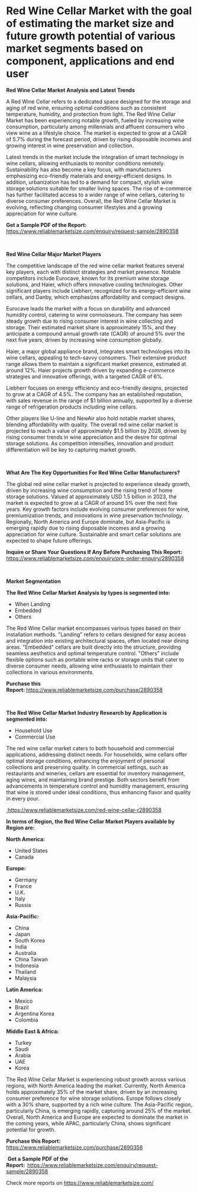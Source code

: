 <p><h1>Red Wine Cellar Market with the goal of estimating the market size and future growth potential of various market segments based on component, applications and end user</h1></p><p><strong>Red Wine Cellar Market Analysis and Latest Trends</strong></p>
<p><p>A Red Wine Cellar refers to a dedicated space designed for the storage and aging of red wine, ensuring optimal conditions such as consistent temperature, humidity, and protection from light. The Red Wine Cellar Market has been experiencing notable growth, fueled by increasing wine consumption, particularly among millennials and affluent consumers who view wine as a lifestyle choice. The market is expected to grow at a CAGR of 5.7% during the forecast period, driven by rising disposable incomes and growing interest in wine preservation and collection.</p><p>Latest trends in the market include the integration of smart technology in wine cellars, allowing enthusiasts to monitor conditions remotely. Sustainability has also become a key focus, with manufacturers emphasizing eco-friendly materials and energy-efficient designs. In addition, urbanization has led to a demand for compact, stylish wine storage solutions suitable for smaller living spaces. The rise of e-commerce has further facilitated access to a wider range of wine cellars, catering to diverse consumer preferences. Overall, the Red Wine Cellar Market is evolving, reflecting changing consumer lifestyles and a growing appreciation for wine culture.</p></p>
<p><strong>Get a Sample PDF of the Report:&nbsp;</strong> <a href="https://www.reliablemarketsize.com/enquiry/request-sample/2890358?utm_campaign=3099&utm_medium=2&utm_source=Github&utm_content=ia&utm_term=14032025&utm_id=red-wine-cellar">https://www.reliablemarketsize.com/enquiry/request-sample/2890358</a></p>
<p>&nbsp;</p>
<p><strong>Red Wine Cellar Major Market Players</strong></p>
<p><p>The competitive landscape of the red wine cellar market features several key players, each with distinct strategies and market presence. Notable competitors include Eurocave, known for its premium wine storage solutions, and Haier, which offers innovative cooling technologies. Other significant players include Liebherr, recognized for its energy-efficient wine cellars, and Danby, which emphasizes affordability and compact designs.</p><p>Eurocave leads the market with a focus on durability and advanced humidity control, catering to wine connoisseurs. The company has seen steady growth due to rising consumer interest in wine collecting and storage. Their estimated market share is approximately 15%, and they anticipate a compound annual growth rate (CAGR) of around 5% over the next five years, driven by increasing wine consumption globally.</p><p>Haier, a major global appliance brand, integrates smart technologies into its wine cellars, appealing to tech-savvy consumers. Their extensive product range allows them to maintain a significant market presence, estimated at around 12%. Haier projects growth driven by expanding e-commerce strategies and innovative offerings, with a targeted CAGR of 6%.</p><p>Liebherr focuses on energy efficiency and eco-friendly designs, projected to grow at a CAGR of 4.5%. The company has an established reputation, with sales revenue in the range of $1 billion annually, supported by a diverse range of refrigeration products including wine cellars.</p><p>Other players like U-line and NewAir also hold notable market shares, blending affordability with quality. The overall red wine cellar market is projected to reach a value of approximately $1.5 billion by 2028, driven by rising consumer trends in wine appreciation and the desire for optimal storage solutions. As competition intensifies, innovation and product differentiation will be key to capturing market growth.</p></p>
<p>&nbsp;</p>
<p><strong>What Are The Key Opportunities For Red Wine Cellar Manufacturers?</strong></p>
<p><p>The global red wine cellar market is projected to experience steady growth, driven by increasing wine consumption and the rising trend of home storage solutions. Valued at approximately USD 1.5 billion in 2023, the market is expected to grow at a CAGR of around 5% over the next five years. Key growth factors include evolving consumer preferences for wine, premiumization trends, and innovations in wine preservation technology. Regionally, North America and Europe dominate, but Asia-Pacific is emerging rapidly due to rising disposable incomes and a growing appreciation for wine culture. Sustainable and smart cellar solutions are expected to shape future offerings.</p></p>
<p><strong>Inquire or Share Your Questions If Any Before Purchasing This Report:</strong> <a href="https://www.reliablemarketsize.com/enquiry/pre-order-enquiry/2890358?utm_campaign=3099&utm_medium=2&utm_source=Github&utm_content=ia&utm_term=14032025&utm_id=red-wine-cellar">https://www.reliablemarketsize.com/enquiry/pre-order-enquiry/2890358</a></p>
<p>&nbsp;</p>
<p><strong>Market Segmentation</strong></p>
<p><strong>The Red Wine Cellar Market Analysis by types is segmented into:</strong></p>
<p><ul><li>When Landing</li><li>Embedded</li><li>Others</li></ul></p>
<p><p>The Red Wine Cellar market encompasses various types based on their installation methods. "Landing" refers to cellars designed for easy access and integration into existing architectural spaces, often located near dining areas. "Embedded" cellars are built directly into the structure, providing seamless aesthetics and optimal temperature control. "Others" include flexible options such as portable wine racks or storage units that cater to diverse consumer needs, allowing wine enthusiasts to maintain their collections in various environments.</p></p>
<p><strong>Purchase this Report:&nbsp;</strong><a href="https://www.reliablemarketsize.com/purchase/2890358?utm_campaign=3099&utm_medium=2&utm_source=Github&utm_content=ia&utm_term=14032025&utm_id=red-wine-cellar">https://www.reliablemarketsize.com/purchase/2890358</a></p>
<p>&nbsp;</p>
<p><strong>The Red Wine Cellar Market Industry Research by Application is segmented into:</strong></p>
<p><ul><li>Household Use</li><li>Commercial Use</li></ul></p>
<p><p>The red wine cellar market caters to both household and commercial applications, addressing distinct needs. For households, wine cellars offer optimal storage conditions, enhancing the enjoyment of personal collections and preserving quality. In commercial settings, such as restaurants and wineries, cellars are essential for inventory management, aging wines, and maintaining brand prestige. Both sectors benefit from advancements in temperature control and humidity management, ensuring that wine is stored under ideal conditions, thus enhancing flavor and quality in every pour.</p></p>
<p><a href="https://www.reliablemarketsize.com/red-wine-cellar-r2890358?utm_campaign=3099&utm_medium=2&utm_source=Github&utm_content=ia&utm_term=14032025&utm_id=red-wine-cellar">&nbsp;https://www.reliablemarketsize.com/red-wine-cellar-r2890358</a></p>
<p><strong>In terms of Region, the Red Wine Cellar Market Players available by Region are:</strong></p>
<p>
    <p> <strong> North America: </strong>
        <ul>
            <li>United States</li>
            <li>Canada</li>
        </ul>
        </p> 
    <p> <strong> Europe: </strong>
        <ul>
            <li>Germany</li>
            <li>France</li>
            <li>U.K.</li>
            <li>Italy</li>
            <li>Russia</li>
        </ul>
        </p> 
    <p> <strong> Asia-Pacific: </strong>
        <ul>
            <li>China</li>
            <li>Japan</li>
            <li>South Korea</li>
            <li>India</li>
            <li>Australia</li>
            <li>China Taiwan</li>
            <li>Indonesia</li>
            <li>Thailand</li>
            <li>Malaysia</li>
        </ul>
        </p> 
    <p> <strong> Latin America: </strong>
        <ul>
            <li>Mexico</li>
            <li>Brazil</li>
            <li>Argentina Korea</li>
            <li>Colombia</li>
        </ul>
        </p> 
    <p> <strong> Middle East & Africa: </strong>
        <ul>
            <li>Turkey</li>
            <li>Saudi</li>
            <li>Arabia</li>
            <li>UAE</li>
            <li>Korea</li>
        </ul>
    </p>
    </p>
<p><p>The Red Wine Cellar Market is experiencing robust growth across various regions, with North America leading the market. Currently, North America holds approximately 35% of the market share, driven by an increasing consumer preference for wine storage solutions. Europe follows closely with a 30% share, supported by a rich wine culture. The Asia-Pacific region, particularly China, is emerging rapidly, capturing around 25% of the market. Overall, North America and Europe are expected to dominate the market in the coming years, while APAC, particularly China, shows significant potential for growth.</p></p>
<p><strong>Purchase this Report: </strong><a href="https://www.reliablemarketsize.com/purchase/2890358?utm_campaign=3099&utm_medium=2&utm_source=Github&utm_content=ia&utm_term=14032025&utm_id=red-wine-cellar">https://www.reliablemarketsize.com/purchase/2890358</a></p>
<p>&nbsp;<strong>Get a Sample PDF of the Report:&nbsp;&nbsp;</strong><a href="https://www.reliablemarketsize.com/enquiry/request-sample/2890358?utm_campaign=3099&utm_medium=2&utm_source=Github&utm_content=ia&utm_term=14032025&utm_id=red-wine-cellar">https://www.reliablemarketsize.com/enquiry/request-sample/2890358</a></p>
<p><strong></strong></p>
<p>Check more reports on <a href="https://www.reliablemarketsize.com/?utm_campaign=3099&utm_medium=2&utm_source=Github&utm_content=ia&utm_term=14032025&utm_id=red-wine-cellar">https://www.reliablemarketsize.com/</a></p>